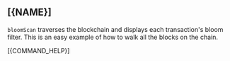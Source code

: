 ## [{NAME}]

`bloomScan` traverses the blockchain and displays each transaction's bloom filter. This is an easy example of how to walk all the blocks on the chain.

[{COMMAND_HELP}]
